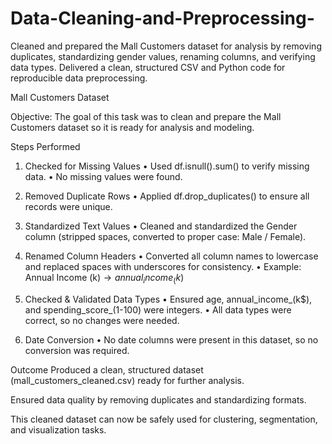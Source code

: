 # Data-Cleaning-and-Preprocessing-
Cleaned and prepared the Mall Customers dataset for analysis by removing duplicates, standardizing gender values, renaming columns, and verifying data types. Delivered a clean, structured CSV and Python code for reproducible data preprocessing.

Mall Customers Dataset 

Objective: The goal of this task was to clean and prepare the Mall Customers dataset so it is ready for analysis and modeling.

Steps Performed

1.	Checked for Missing Values
	•	Used df.isnull().sum() to verify missing data.
	•	No missing values were found.
	
2.	Removed Duplicate Rows
	•	Applied df.drop_duplicates() to ensure all records were unique.
	
3.	Standardized Text Values
	•	Cleaned and standardized the Gender column (stripped spaces, converted to proper case: Male / Female).
	
4.	Renamed Column Headers
	•	Converted all column names to lowercase and replaced spaces with underscores for consistency.
	•	Example: Annual Income (k$) → annual_income_(k$)
	
5.	Checked & Validated Data Types
	•	Ensured age, annual_income_(k$), and spending_score_(1-100) were integers.
	•	All data types were correct, so no changes were needed.
	
6.	Date Conversion
	•	No date columns were present in this dataset, so no conversion was required.

Outcome
Produced a clean, structured dataset (mall_customers_cleaned.csv) ready for further analysis.
	
Ensured data quality by removing duplicates and standardizing formats.
	
This cleaned dataset can now be safely used for clustering, segmentation, and visualization tasks.

